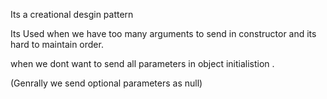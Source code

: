 Its a creational desgin pattern

Its Used when we have too many arguments to send in constructor and its hard to maintain order.

when we dont want to send all parameters in object initialistion .

(Genrally we send optional parameters as null)

